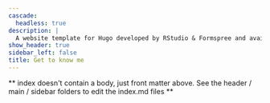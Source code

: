 ```yaml
---
cascade:
  headless: true
description: |
  A website template for Hugo developed by RStudio & Formspree and available for free.
show_header: true
sidebar_left: false
title: Get to know me
---
```


** index doesn't contain a body, just front matter above.
See the header / main / sidebar folders to edit the index.md files **
